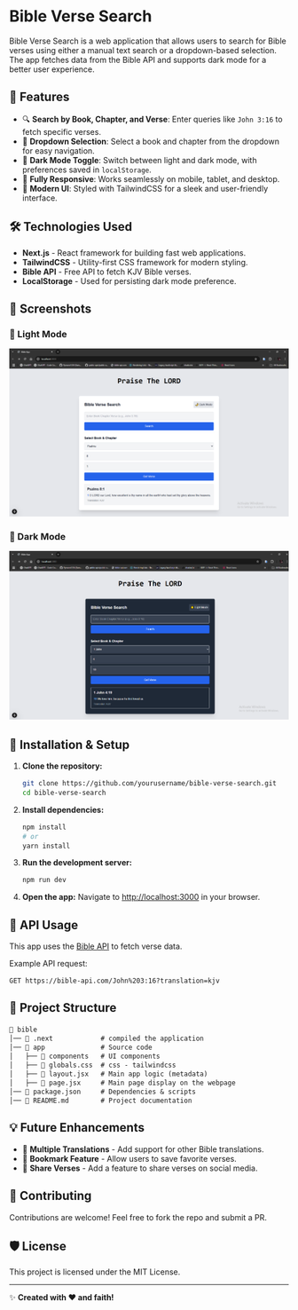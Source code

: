 # Bible Verse Search

Bible Verse Search is a web application that allows users to search for Bible verses using either a manual text search or a dropdown-based selection. The app fetches data from the Bible API and supports dark mode for a better user experience.

## 🚀 Features

- 🔍 **Search by Book, Chapter, and Verse**: Enter queries like `John 3:16` to fetch specific verses.
- 📖 **Dropdown Selection**: Select a book and chapter from the dropdown for easy navigation.
- 🌙 **Dark Mode Toggle**: Switch between light and dark mode, with preferences saved in `localStorage`.
- 📱 **Fully Responsive**: Works seamlessly on mobile, tablet, and desktop.
- 🎨 **Modern UI**: Styled with TailwindCSS for a sleek and user-friendly interface.

## 🛠️ Technologies Used

- **Next.js** - React framework for building fast web applications.
- **TailwindCSS** - Utility-first CSS framework for modern styling.
- **Bible API** - Free API to fetch KJV Bible verses.
- **LocalStorage** - Used for persisting dark mode preference.

## 📸 Screenshots

### 🔹 Light Mode
![Light Mode](screenshots/lightMode.PNG)

### 🔹 Dark Mode
![Dark Mode](screenshots/darkmode.png)

## 🚀 Installation & Setup

1. **Clone the repository:**

   ```sh
   git clone https://github.com/yourusername/bible-verse-search.git
   cd bible-verse-search
   ```

2. **Install dependencies:**

   ```sh
   npm install
   # or
   yarn install
   ```

3. **Run the development server:**

   ```sh
   npm run dev
   ```

4. **Open the app:**
   Navigate to [http://localhost:3000](http://localhost:3000) in your browser.

## 🔗 API Usage

This app uses the [Bible API](https://bible-api.com/) to fetch verse data.

Example API request:

```
GET https://bible-api.com/John%203:16?translation=kjv
```

## 📂 Project Structure

```
📁 bible
│── 📂 .next            # compiled the application
│── 📂 app              # Source code
│   ├── 📂 components   # UI components
│   ├── 📜 globals.css  # css - tailwindcss
│   ├── 📜 layout.jsx   # Main app logic (metadata)
│   ├── 📜 page.jsx     # Main page display on the webpage
│── 📜 package.json     # Dependencies & scripts
│── 📜 README.md        # Project documentation
```

## 💡 Future Enhancements

- 📜 **Multiple Translations** - Add support for other Bible translations.
- 🔖 **Bookmark Feature** - Allow users to save favorite verses.
- 📢 **Share Verses** - Add a feature to share verses on social media.

## 🤝 Contributing

Contributions are welcome! Feel free to fork the repo and submit a PR.

## 🛡️ License

This project is licensed under the MIT License.

---

✨ **Created with ❤️ and faith!**
